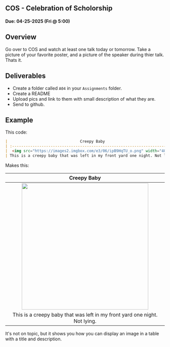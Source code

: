 ## COS - Celebration of Scholorship

#### Due: 04-25-2025 (Fri @ 5:00)

## Overview

Go over to COS and watch at least one talk today or tomorrow. Take a picture of your favorite poster, and a picture of the speaker during thier talk. Thats it.

## Deliverables

- Create a folder called `A04` in your `Assignments` folder.
- Create a README
- Upload pics and link to them with small description of what they are.
- Send to github.

## Example

This code:

```md
|                                Creepy Baby                                 |
| :------------------------------------------------------------------------: |
|  <img src="https://images2.imgbox.com/e3/06/ipB9HqTU_o.png" width="400">   |
| This is a creepy baby that was left in my front yard one night. Not lying. |
```

Makes this:

|                                Creepy Baby                                 |
| :------------------------------------------------------------------------: |
|  <img src="https://images2.imgbox.com/e3/06/ipB9HqTU_o.png" width="400">   |
| This is a creepy baby that was left in my front yard one night. Not lying. |

It's not on topic, but it shows you how you can display an image in a table with a title and description.

